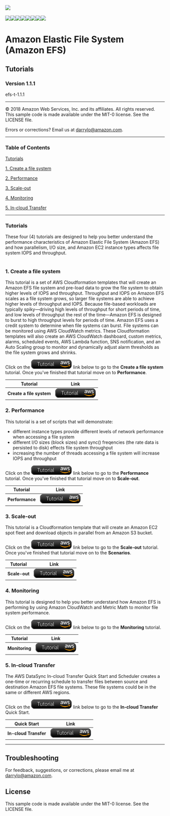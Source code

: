 ![](https://s3.amazonaws.com/aws-us-east-1/tutorial/AWS_logo_PMS_300x180.png)

![](https://s3.amazonaws.com/aws-us-east-1/tutorial/100x100_benefit_available.png)![](https://s3.amazonaws.com/aws-us-east-1/tutorial/100x100_benefit_ingergration.png)![](https://s3.amazonaws.com/aws-us-east-1/tutorial/100x100_benefit_ecryption-lock.png)![](https://s3.amazonaws.com/aws-us-east-1/tutorial/100x100_benefit_fully-managed.png)![](https://s3.amazonaws.com/aws-us-east-1/tutorial/100x100_benefit_lowcost-affordable.png)![](https://s3.amazonaws.com/aws-us-east-1/tutorial/100x100_benefit_performance.png)![](https://s3.amazonaws.com/aws-us-east-1/tutorial/100x100_benefit_scalable.png)![](https://s3.amazonaws.com/aws-us-east-1/tutorial/100x100_benefit_storage.png)

# **Amazon Elastic File System (Amazon EFS)**

## Tutorials

### Version 1.1.1

efs-t-1.1.1

---

© 2018 Amazon Web Services, Inc. and its affiliates. All rights reserved.
This sample code is made available under the MIT-0 license. See the LICENSE file.

Errors or corrections? Email us at [darrylo@amazon.com](mailto:darrylo@amazon.com).

---

### Table of Contents  
[Tutorials](#tutorials) 

[1. Create a file system](#1-create-a-file-system) 

[2. Performance](#2-performance) 

[3. Scale-out](#3-scale-out)

[4. Monitoring](#4-monitoring)

[5. In-cloud Transfer](#5-in-cloud-transfer)

---

### Tutorials

These four (4) tutorials are designed to help you better understand the performance characteristics of Amazon Elastic File System (Amazon EFS) and how parallelism, I/O size, and Amazon EC2 instance types affects file system IOPS and throughput.
#
### 1. Create a file system
This tutorial is a set of AWS Cloudformation templates that will create an Amazon EFS file system and pre-load data to grow the file system to obtain higher levels of IOPS and throughput. Throughput and IOPS on Amazon EFS scales as a file system grows, so larger file systems are able to achieve higher levels of throughput and IOPS. Because file-based workloads are typically spiky—driving high levels of throughput for short periods of time, and low levels of throughput the rest of the time—Amazon EFS is designed to burst to high throughput levels for periods of time. Amazon EFS uses a credit system to determine when file systems can burst. File systems can be monitored using AWS CloudWatch metrics. These Cloudformation templates will also create an AWS CloudWatch dashboard, custom metrics, alarms, scheduled events, AWS Lambda function, SNS notification, and an Auto Scaling group to monitor and dynamically adjust alarm thresholds as the file system grows and shrinks.

Click on the ![](/images/efs_tutorial.png) link below to go to the **Create a file system** tutorial. Once you've finished that tutorial move on to **Performance**.

| Tutorial | Link
| --- | ---
| **Create a file system** | [![](/images/efs_tutorial.png)](/create-file-system) |

### 2. Performance
This tutorial is a set of scripts that will demonstrate:
- different instance types provide different levels of network performance when accessing a file system
- different I/O sizes (block sizes) and sync() freqencies (the rate data is persisted to disk) effects file system throughput
- increasing the number of threads accessing a file system will increase IOPS and throughput

Click on the ![](/images/efs_tutorial.png) link below to go to the **Performance** tutorial. Once you've finished that tutorial move on to **Scale-out**.

| Tutorial | Link
| --- | ---
| **Performance** | [![](/images/efs_tutorial.png)](/performance) |


### 3. Scale-out
This tutorial is a Cloudformation template that will create an Amazon EC2 spot fleet and download objects in parallel from an Amazon S3 bucket.

Click on the ![](/images/efs_tutorial.png) link below to go to the **Scale-out** tutorial. Once you've finished that tutorial move on to the **Scenarios**.

| Tutorial | Link
| --- | ---
| **Scale-out** | [![](/images/efs_tutorial.png)](/scale-out) |

### 4. Monitoring
This tutorial is designed to help you better understand how Amazon EFS is performing by using Amazon CloudWatch and Metric Math to monitor file system performance.

Click on the ![](/images/efs_tutorial.png) link below to go to the **Monitoring** tutorial.

| Tutorial | Link
| --- | ---
| **Monitoring** | [![](/images/efs_tutorial.png)](/monitoring) |

### 5. In-cloud Transfer
The AWS DataSync In-cloud Transfer Quick Start and Scheduler creates a one-time or recurring schedule to transfer files between source and destination Amazon EFS file systems. These file systems could be in the same or different AWS regions.

Click on the ![](/images/efs_tutorial.png) link below to go to the **In-cloud Transfer** Quick Start.

| Quick Start | Link
| --- | ---
| **In-cloud Transfer** | [![](/images/efs_tutorial.png)](/in-cloud-transfer) |


---

## Troubleshooting


For feedback, suggestions, or corrections, please email me at [darrylo@amazon.com](mailto:darrylo@amazon.com).


## License

This sample code is made available under the MIT-0 license. See the LICENSE file.
